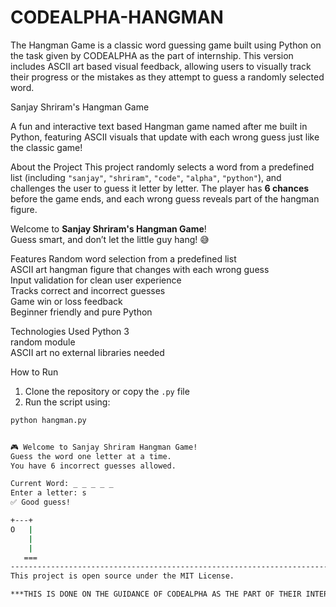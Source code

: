 # CODEALPHA-HANGMAN
The Hangman Game is a classic word guessing game built using Python on the task given by CODEALPHA as the part of internship. This version includes ASCII art based visual feedback, allowing users to visually track their progress or  the mistakes as they attempt to guess a randomly selected word.

Sanjay Shriram's Hangman Game

A fun and interactive text based Hangman game named after me built in Python, featuring ASCII visuals that update with each wrong guess  just like the classic game!

About the Project
This project randomly selects a word from a predefined list (including `"sanjay"`, `"shriram"`, `"code"`, `"alpha"`, `"python"`), and challenges the user to guess it letter by letter. The player has **6 chances** before the game ends, and each wrong guess reveals part of the hangman figure.

Welcome to **Sanjay Shriram's Hangman Game**!  
Guess smart, and don’t let the little guy hang! 😅

Features
 Random word selection from a predefined list  
 ASCII art hangman figure that changes with each wrong guess  
 Input validation for clean user experience  
 Tracks correct and incorrect guesses  
 Game win or loss feedback  
 Beginner friendly and pure Python

Technologies Used
 Python 3  
 random module  
 ASCII art no external libraries needed

How to Run
1. Clone the repository or copy the `.py` file
2. Run the script using:

```bash
python hangman.py


🎮 Welcome to Sanjay Shriram Hangman Game!
Guess the word one letter at a time.
You have 6 incorrect guesses allowed.

Current Word: _ _ _ _ _
Enter a letter: s
✅ Good guess!

+---+
O   |
    |
    |
   ===
--------------------------------------------------------------------------------------------------------------------------------------------------------------------
This project is open source under the MIT License.

***THIS IS DONE ON THE GUIDANCE OF CODEALPHA AS THE PART OF THEIR INTERNSHIP***
